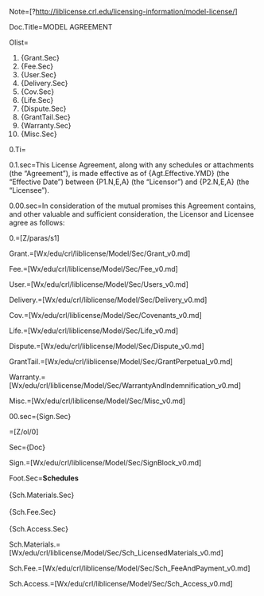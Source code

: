 Note=[?http://liblicense.crl.edu/licensing-information/model-license/]

Doc.Title=MODEL AGREEMENT

Olist=<ol><li>{Grant.Sec}<li>{Fee.Sec}<li>{User.Sec}<li>{Delivery.Sec}<li>{Cov.Sec}<li>{Life.Sec}<li>{Dispute.Sec}<li>{GrantTail.Sec}<li>{Warranty.Sec}<li>{Misc.Sec}</ol>

0.Ti=</i>

0.1.sec=This License Agreement, along with any schedules or attachments (the “Agreement”), is made effective as of {Agt.Effective.YMD} (the “Effective Date”) between {P1.N,E,A} (the “Licensor”) and {P2.N,E,A} (the “Licensee”).

0.00.sec=In consideration of the mutual promises this Agreement contains, and other valuable and sufficient consideration, the Licensor and Licensee agree as follows:

0.=[Z/paras/s1]

Grant.=[Wx/edu/crl/liblicense/Model/Sec/Grant_v0.md]

Fee.=[Wx/edu/crl/liblicense/Model/Sec/Fee_v0.md]

User.=[Wx/edu/crl/liblicense/Model/Sec/Users_v0.md]

Delivery.=[Wx/edu/crl/liblicense/Model/Sec/Delivery_v0.md]

Cov.=[Wx/edu/crl/liblicense/Model/Sec/Covenants_v0.md]

Life.=[Wx/edu/crl/liblicense/Model/Sec/Life_v0.md]

Dispute.=[Wx/edu/crl/liblicense/Model/Sec/Dispute_v0.md]

GrantTail.=[Wx/edu/crl/liblicense/Model/Sec/GrantPerpetual_v0.md]

Warranty.=[Wx/edu/crl/liblicense/Model/Sec/WarrantyAndIndemnification_v0.md]

Misc.=[Wx/edu/crl/liblicense/Model/Sec/Misc_v0.md]

00.sec={Sign.Sec}

=[Z/ol/0]

Sec={Doc}

Sign.=[Wx/edu/crl/liblicense/Model/Sec/SignBlock_v0.md]

Foot.Sec=<b>Schedules</b><br><br>{Sch.Materials.Sec}<br><br>{Sch.Fee.Sec}<br><br>{Sch.Access.Sec}

Sch.Materials.=[Wx/edu/crl/liblicense/Model/Sec/Sch_LicensedMaterials_v0.md]

Sch.Fee.=[Wx/edu/crl/liblicense/Model/Sec/Sch_FeeAndPayment_v0.md]

Sch.Access.=[Wx/edu/crl/liblicense/Model/Sec/Sch_Access_v0.md]
